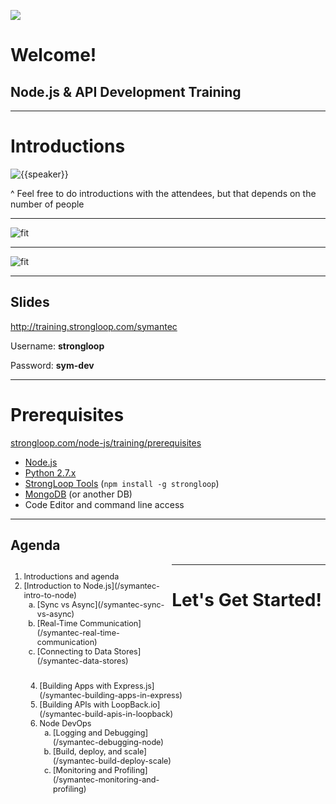 
![](/images/StrongLoop.png)

# Welcome!

## Node.js & API Development Training

---

# Introductions

![{{speaker}}]()

^ Feel free to do introductions with the attendees, but that depends on the number of people

---

<!-- .slide: data-background="white" -->

![fit](images/StrongLoop_Hyperscale.png)

---

<!-- .slide: data-background="white" -->

![fit](images/StrongLoop_who.png)

---

## Slides

<http://training.strongloop.com/symantec>

Username: **strongloop**

Password: **sym-dev**

---

# Prerequisites

[strongloop.com/node-js/training/prerequisites](https://strongloop.com/node-js/training/prerequisites/)

* [Node.js](nodejs.org)
* [Python 2.7.x](https://www.python.org/downloads/)
* [StrongLoop Tools](http://docs.strongloop.com/display/SL/Installation+troubleshooting) (`npm install -g strongloop`)
* [MongoDB](http://www.mongodb.org/downloads) (or another DB)
* Code Editor and command line access

---

## Agenda

<div style='font-size:0.9em'>
<ol style='float:left; width:47%;'>
    <li>Introductions and agenda</li>
    <li>
        [Introduction to Node.js](/symantec-intro-to-node)
        <ol style='list-style-type: lower-alpha;'>
            <li>[Sync vs Async](/symantec-sync-vs-async)</li>
            <li>[Real-Time Communication](/symantec-real-time-communication)</li>
            <li>[Connecting to Data Stores](/symantec-data-stores)</li>
        </ol>
    </li>
</ol>
<ol start='4' style='float:left; width:47%; margin-left:5%;'>
    <li>[Building Apps with Express.js](/symantec-building-apps-in-express)</li>
    <li>[Building APIs with LoopBack.io](/symantec-build-apis-in-loopback)</li>
    <li>
        Node DevOps
        <ol style='list-style-type: lower-alpha;'>
            <li>[Logging and Debugging](/symantec-debugging-node)</li>
            <li>[Build, deploy, and scale](/symantec-build-deploy-scale)</li>
            <li>[Monitoring and Profiling](/symantec-monitoring-and-profiling)</li>
        </ol>
    </li>
</ol>
</div>

---

# Let's Get Started!
